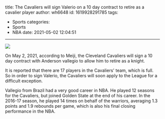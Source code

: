 title: The Cavaliers will sign Valerio on a 10 day contract to retire as a cavalier player
author: wh6648
id: 1619928291785
tags: 
- Sports
categories: 
- Sports
- NBA
date: 2021-05-02 12:04:51
---
![](https://p0.itc.cn/q_70/images01/20210502/a60c676041f24c60bcef9dee958f405d.jpeg)


On May 2, 2021, according to Meiji, the Cleveland Cavaliers will sign a 10 day contract with Anderson vallegio to allow him to retire as a knight.

It is reported that there are 17 players in the Cavaliers' team, which is full. So in order to sign Valerio, the Cavaliers will soon apply to the League for a difficult exception.

Vallegio from Brazil had a very good career in NBA. He played 12 seasons for the Cavaliers, but joined Golden State at the end of his career. In the 2016-17 season, he played 14 times on behalf of the warriors, averaging 1.3 points and 1.9 rebounds per game, which is also his final closing performance in the NBA.

